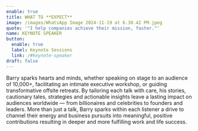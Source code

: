 ```yaml
---
enable: true
title: WHAT TO **EXPECT**
image: /images/WhatsApp Image 2024-11-19 at 6.30.42 PM.jpeg
quote: '"I help companies achieve their mission, faster."'
name: KEYNOTE SPEAKER
button:
  enable: true
  label: Keynote Sessions
  link: /#keynote-speaker
draft: false
---
```

Barry sparks hearts and minds, whether speaking on stage to an audience of
10,000+, facilitating an intimate executive workshop, or guiding
transformative offsite retreats. By tailoring each talk with care, his
stories, cautionary tales, strategies and actionable insights leave a
lasting impact on audiences worldwide — from billionaires and celebrities to
founders and leaders. More than just a talk, Barry sparks within each
listener a drive to channel their energy and business pursuits into
meaningful, positive contributions resulting in deeper and more fulfilling
work and life success.
